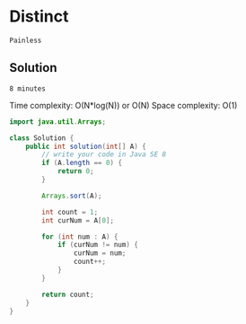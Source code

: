 # Distinct

`Painless`

## Solution

`8 minutes`

Time complexity: O(N*log(N)) or O(N)
Space complexity: O(1)

```java
import java.util.Arrays;

class Solution {
    public int solution(int[] A) {
        // write your code in Java SE 8
        if (A.length == 0) {
            return 0;
        }

        Arrays.sort(A);

        int count = 1;
        int curNum = A[0];

        for (int num : A) {
            if (curNum != num) {
                curNum = num;
                count++;
            }
        }

        return count;
    }
}
```
